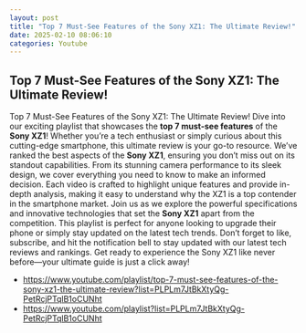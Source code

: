 ```yaml
---
layout: post
title: "Top 7 Must-See Features of the Sony XZ1: The Ultimate Review!"
date: 2025-02-10 08:06:10
categories: Youtube
---
```


## Top 7 Must-See Features of the Sony XZ1: The Ultimate Review!

Top 7 Must-See Features of the Sony XZ1: The Ultimate Review!
Dive into our exciting playlist that showcases the **top 7 must-see features** of the **Sony XZ1**! Whether you’re a tech enthusiast or simply curious about this cutting-edge smartphone, this ultimate review is your go-to resource. 
We’ve ranked the best aspects of the **Sony XZ1**, ensuring you don’t miss out on its standout capabilities. From its stunning camera performance to its sleek design, we cover everything you need to know to make an informed decision. Each video is crafted to highlight unique features and provide in-depth analysis, making it easy to understand why the XZ1 is a top contender in the smartphone market.
Join us as we explore the powerful specifications and innovative technologies that set the **Sony XZ1** apart from the competition. This playlist is perfect for anyone looking to upgrade their phone or simply stay updated on the latest tech trends. 
Don’t forget to like, subscribe, and hit the notification bell to stay updated with our latest tech reviews and rankings. Get ready to experience the Sony XZ1 like never before—your ultimate guide is just a click away!

- https://www.youtube.com/playlist/top-7-must-see-features-of-the-sony-xz1-the-ultimate-review?list=PLPLm7JtBkXtyQg-PetRcjPTqlB1oCUNht
- https://www.youtube.com/playlist?list=PLPLm7JtBkXtyQg-PetRcjPTqlB1oCUNht

